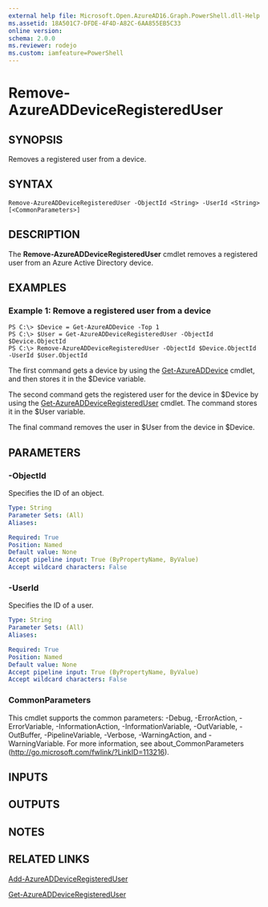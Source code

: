 ```yaml
---
external help file: Microsoft.Open.AzureAD16.Graph.PowerShell.dll-Help.xml
ms.assetid: 18A501C7-DFDE-4F4D-A82C-6AA855EB5C33
online version: 
schema: 2.0.0
ms.reviewer: rodejo
ms.custom: iamfeature=PowerShell
---
```


# Remove-AzureADDeviceRegisteredUser

## SYNOPSIS
Removes a registered user from a device.

## SYNTAX

```
Remove-AzureADDeviceRegisteredUser -ObjectId <String> -UserId <String> [<CommonParameters>]
```

## DESCRIPTION
The **Remove-AzureADDeviceRegisteredUser** cmdlet removes a registered user from an Azure Active Directory device.

## EXAMPLES

### Example 1: Remove a registered user from a device
```
PS C:\> $Device = Get-AzureADDevice -Top 1
PS C:\> $User = Get-AzureADDeviceRegisteredUser -ObjectId $Device.ObjectId
PS C:\> Remove-AzureADDeviceRegisteredUser -ObjectId $Device.ObjectId -UserId $User.ObjectId
```

The first command gets a device by using the [Get-AzureADDevice](./Get-AzureADDevice.md) cmdlet, and then stores it in the $Device variable.

The second command gets the registered user for the device in $Device by using the [Get-AzureADDeviceRegisteredUser](./Get-AzureADDeviceRegisteredUser.md) cmdlet.
The command stores it in the $User variable.

The final command removes the user in $User from the device in $Device.

## PARAMETERS

### -ObjectId
Specifies the ID of an object.
```yaml
Type: String
Parameter Sets: (All)
Aliases: 

Required: True
Position: Named
Default value: None
Accept pipeline input: True (ByPropertyName, ByValue)
Accept wildcard characters: False
```

### -UserId
Specifies the ID of a user.
```yaml
Type: String
Parameter Sets: (All)
Aliases: 

Required: True
Position: Named
Default value: None
Accept pipeline input: True (ByPropertyName, ByValue)
Accept wildcard characters: False
```

### CommonParameters
This cmdlet supports the common parameters: -Debug, -ErrorAction, -ErrorVariable, -InformationAction, -InformationVariable, -OutVariable, -OutBuffer, -PipelineVariable, -Verbose, -WarningAction, and -WarningVariable. For more information, see about_CommonParameters (http://go.microsoft.com/fwlink/?LinkID=113216).

## INPUTS

## OUTPUTS

## NOTES

## RELATED LINKS

[Add-AzureADDeviceRegisteredUser](./Add-AzureADDeviceRegisteredUser.md)

[Get-AzureADDeviceRegisteredUser](./Get-AzureADDeviceRegisteredUser.md)
